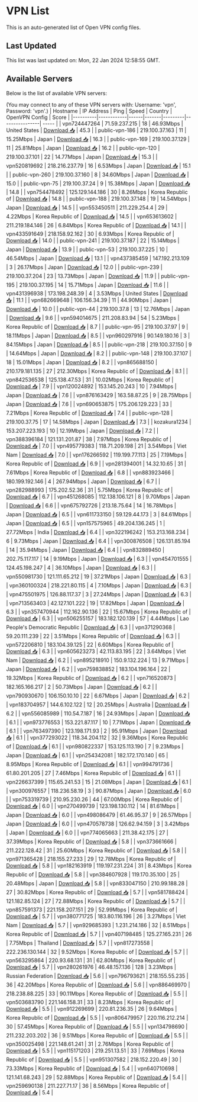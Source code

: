# VPN List

This is an auto-generated list of Open VPN config files.

## Last Updated

This list was last updated on: Mon, 22 Jan 2024 12:58:55 GMT.

## Available Servers

Below is the list of available VPN servers:

(You may connect to any of these VPN servers with: Username: 'vpn', Password: 'vpn'.)
| Hostname | IP Address | Ping | Speed | Country | OpenVPN Config | Score |
|----------|------------|------|-------|---------|----------------| ----- |
| vpn724447264 | 71.59.237.215 | 18 | 46.93Mbps | United States | [Download 📥](./configs/server_0_US.ovpn) | 45.3 |
| public-vpn-186 | 219.100.37.163 | 11 | 15.25Mbps | Japan | [Download 📥](./configs/server_1_JP.ovpn) | 16.3 |
| public-vpn-169 | 219.100.37.129 | 11 | 25.81Mbps | Japan | [Download 📥](./configs/server_2_JP.ovpn) | 16.2 |
| public-vpn-120 | 219.100.37.101 | 22 | 14.77Mbps | Japan | [Download 📥](./configs/server_3_JP.ovpn) | 15.3 |
| vpn520819692 | 218.216.237.79 | 16 | 6.53Mbps | Japan | [Download 📥](./configs/server_4_JP.ovpn) | 15.1 |
| public-vpn-260 | 219.100.37.160 | 8 | 34.60Mbps | Japan | [Download 📥](./configs/server_5_JP.ovpn) | 15.0 |
| public-vpn-75 | 219.100.37.24 | 9 | 15.38Mbps | Japan | [Download 📥](./configs/server_6_JP.ovpn) | 14.8 |
| vpn754478492 | 125.129.144.186 | 30 | 8.26Mbps | Korea Republic of | [Download 📥](./configs/server_7_KR.ovpn) | 14.8 |
| public-vpn-188 | 219.100.37.148 | 19 | 14.54Mbps | Japan | [Download 📥](./configs/server_8_JP.ovpn) | 14.5 |
| vpn553450511 | 211.229.254.4 | 29 | 4.22Mbps | Korea Republic of | [Download 📥](./configs/server_9_KR.ovpn) | 14.5 |
| vpn653613602 | 211.219.184.146 | 26 | 6.84Mbps | Korea Republic of | [Download 📥](./configs/server_10_KR.ovpn) | 14.1 |
| vpn433591649 | 218.158.92.162 | 30 | 6.93Mbps | Korea Republic of | [Download 📥](./configs/server_11_KR.ovpn) | 14.0 |
| public-vpn-241 | 219.100.37.187 | 22 | 15.14Mbps | Japan | [Download 📥](./configs/server_12_JP.ovpn) | 13.9 |
| public-vpn-53 | 219.100.37.225 | 10 | 46.54Mbps | Japan | [Download 📥](./configs/server_13_JP.ovpn) | 13.1 |
| vpn437385459 | 147.192.213.109 | 3 | 26.17Mbps | Japan | [Download 📥](./configs/server_14_JP.ovpn) | 12.0 |
| public-vpn-239 | 219.100.37.204 | 23 | 13.73Mbps | Japan | [Download 📥](./configs/server_15_JP.ovpn) | 11.9 |
| public-vpn-195 | 219.100.37.195 | 14 | 15.71Mbps | Japan | [Download 📥](./configs/server_16_JP.ovpn) | 11.6 |
| vpn431396938 | 173.198.248.39 | 4 | 3.53Mbps | United States | [Download 📥](./configs/server_17_US.ovpn) | 11.1 |
| vpn682669648 | 106.156.34.39 | 11 | 44.90Mbps | Japan | [Download 📥](./configs/server_18_JP.ovpn) | 10.0 |
| public-vpn-44 | 219.100.37.8 | 13 | 12.76Mbps | Japan | [Download 📥](./configs/server_19_JP.ovpn) | 9.6 |
| vpn594014675 | 211.208.83.94 | 54 | 5.23Mbps | Korea Republic of | [Download 📥](./configs/server_20_KR.ovpn) | 8.7 |
| public-vpn-95 | 219.100.37.97 | 9 | 18.11Mbps | Japan | [Download 📥](./configs/server_21_JP.ovpn) | 8.5 |
| vpn960297916 | 90.149.180.16 | 3 | 84.15Mbps | Japan | [Download 📥](./configs/server_22_JP.ovpn) | 8.5 |
| public-vpn-218 | 219.100.37.150 | 9 | 14.64Mbps | Japan | [Download 📥](./configs/server_23_JP.ovpn) | 8.2 |
| public-vpn-148 | 219.100.37.107 | 18 | 15.01Mbps | Japan | [Download 📥](./configs/server_24_JP.ovpn) | 8.2 |
| vpn865688150 | 210.179.181.135 | 27 | 212.30Mbps | Korea Republic of | [Download 📥](./configs/server_25_KR.ovpn) | 8.1 |
| vpn842536538 | 125.138.47.53 | 31 | 10.02Mbps | Korea Republic of | [Download 📥](./configs/server_26_KR.ovpn) | 7.9 |
| vpn120024892 | 153.145.20.243 | 10 | 7.94Mbps | Japan | [Download 📥](./configs/server_27_JP.ovpn) | 7.6 |
| vpn876163429 | 163.58.87.25 | 9 | 28.75Mbps | Japan | [Download 📥](./configs/server_28_JP.ovpn) | 7.6 |
| vpn690653875 | 175.206.129.223 | 33 | 7.21Mbps | Korea Republic of | [Download 📥](./configs/server_29_KR.ovpn) | 7.4 |
| public-vpn-128 | 219.100.37.75 | 17 | 14.58Mbps | Japan | [Download 📥](./configs/server_30_JP.ovpn) | 7.3 |
| kozakura1234 | 153.207.223.193 | 10 | 12.19Mbps | Japan | [Download 📥](./configs/server_31_JP.ovpn) | 7.2 |
| vpn388396184 | 121.131.201.87 | 38 | 7.97Mbps | Korea Republic of | [Download 📥](./configs/server_32_KR.ovpn) | 7.0 |
| vpn495779383 | 118.71.209.198 | 21 | 3.54Mbps | Viet Nam | [Download 📥](./configs/server_33_VN.ovpn) | 7.0 |
| vpn176266592 | 119.199.77.113 | 25 | 7.19Mbps | Korea Republic of | [Download 📥](./configs/server_34_KR.ovpn) | 6.9 |
| vpn281394001 | 14.32.10.65 | 31 | 7.61Mbps | Korea Republic of | [Download 📥](./configs/server_35_KR.ovpn) | 6.8 |
| vpn883923466 | 180.199.192.146 | 4 | 267.94Mbps | Japan | [Download 📥](./configs/server_36_JP.ovpn) | 6.7 |
| vpn282988993 | 175.202.52.36 | 31 | 5.75Mbps | Korea Republic of | [Download 📥](./configs/server_37_KR.ovpn) | 6.7 |
| vpn451268085 | 112.138.106.121 | 8 | 9.70Mbps | Japan | [Download 📥](./configs/server_38_JP.ovpn) | 6.6 |
| vpn675792726 | 213.18.75.64 | 14 | 16.78Mbps | Japan | [Download 📥](./configs/server_39_JP.ovpn) | 6.5 |
| vpn611733150 | 59.129.44.173 | 3 | 84.61Mbps | Japan | [Download 📥](./configs/server_40_JP.ovpn) | 6.5 |
| vpn157575965 | 49.204.136.245 | 1 | 27.72Mbps | India | [Download 📥](./configs/server_41_IN.ovpn) | 6.4 |
| vpn322196242 | 153.213.168.234 | 6 | 9.73Mbps | Japan | [Download 📥](./configs/server_42_JP.ovpn) | 6.4 |
| vpn300876508 | 126.131.85.194 | 14 | 35.94Mbps | Japan | [Download 📥](./configs/server_43_JP.ovpn) | 6.4 |
| vpn832889450 | 202.75.117.117 | 14 | 9.19Mbps | Japan | [Download 📥](./configs/server_44_JP.ovpn) | 6.3 |
| vpn454701555 | 124.45.198.247 | 4 | 36.10Mbps | Japan | [Download 📥](./configs/server_45_JP.ovpn) | 6.3 |
| vpn550981730 | 121.111.65.212 | 19 | 37.21Mbps | Japan | [Download 📥](./configs/server_46_JP.ovpn) | 6.3 |
| vpn360100324 | 218.221.80.115 | 4 | 7.10Mbps | Japan | [Download 📥](./configs/server_47_JP.ovpn) | 6.3 |
| vpn475501975 | 126.88.117.37 | 3 | 27.24Mbps | Japan | [Download 📥](./configs/server_48_JP.ovpn) | 6.3 |
| vpn713563403 | 42.127.101.222 | 19 | 17.82Mbps | Japan | [Download 📥](./configs/server_49_JP.ovpn) | 6.3 |
| vpn357470944 | 112.162.90.136 | 22 | 15.67Mbps | Korea Republic of | [Download 📥](./configs/server_50_KR.ovpn) | 6.3 |
| vpn506255157 | 183.182.120.139 | 57 | 4.44Mbps | Lao People's Democratic Republic | [Download 📥](./configs/server_51_LA.ovpn) | 6.3 |
| vpn371290368 | 59.20.111.239 | 22 | 3.51Mbps | Korea Republic of | [Download 📥](./configs/server_52_KR.ovpn) | 6.3 |
| vpn572206810 | 183.104.39.125 | 22 | 6.60Mbps | Korea Republic of | [Download 📥](./configs/server_53_KR.ovpn) | 6.3 |
| vpn605623273 | 42.113.83.195 | 22 | 3.64Mbps | Viet Nam | [Download 📥](./configs/server_54_VN.ovpn) | 6.2 |
| vpn895218910 | 150.9.132.224 | 13 | 9.71Mbps | Japan | [Download 📥](./configs/server_55_JP.ovpn) | 6.2 |
| vpn759838852 | 183.104.196.164 | 22 | 19.32Mbps | Korea Republic of | [Download 📥](./configs/server_56_KR.ovpn) | 6.2 |
| vpn716520873 | 182.165.166.217 | 2 | 50.73Mbps | Japan | [Download 📥](./configs/server_57_JP.ovpn) | 6.2 |
| vpn790930670 | 106.150.10.10 | 22 | 6.67Mbps | Japan | [Download 📥](./configs/server_58_JP.ovpn) | 6.2 |
| vpn183704957 | 144.6.102.122 | 12 | 20.25Mbps | Australia | [Download 📥](./configs/server_59_AU.ovpn) | 6.2 |
| vpn556085989 | 110.54.7.187 | 16 | 24.93Mbps | Japan | [Download 📥](./configs/server_60_JP.ovpn) | 6.1 |
| vpn973776553 | 153.221.87.117 | 10 | 7.71Mbps | Japan | [Download 📥](./configs/server_61_JP.ovpn) | 6.1 |
| vpn763497390 | 123.198.171.93 | 2 | 95.91Mbps | Japan | [Download 📥](./configs/server_62_JP.ovpn) | 6.1 |
| vpn377293022 | 118.34.204.112 | 32 | 9.36Mbps | Korea Republic of | [Download 📥](./configs/server_63_KR.ovpn) | 6.1 |
| vpn980822337 | 153.125.113.190 | 7 | 9.23Mbps | Japan | [Download 📥](./configs/server_64_JP.ovpn) | 6.1 |
| vpn254342081 | 182.172.170.140 | 65 | 8.95Mbps | Korea Republic of | [Download 📥](./configs/server_65_KR.ovpn) | 6.1 |
| vpn994791736 | 61.80.201.205 | 27 | 7.46Mbps | Korea Republic of | [Download 📥](./configs/server_66_KR.ovpn) | 6.1 |
| vpn226637399 | 115.65.241.53 | 15 | 21.08Mbps | Japan | [Download 📥](./configs/server_67_JP.ovpn) | 6.1 |
| vpn300976557 | 118.236.58.19 | 3 | 90.87Mbps | Japan | [Download 📥](./configs/server_68_JP.ovpn) | 6.0 |
| vpn753319739 | 210.95.230.26 | 44 | 67.00Mbps | Korea Republic of | [Download 📥](./configs/server_69_KR.ovpn) | 6.0 |
| vpn270499739 | 123.198.130.112 | 14 | 81.61Mbps | Japan | [Download 📥](./configs/server_70_JP.ovpn) | 6.0 |
| vpn498086479 | 61.46.95.37 | 9 | 26.57Mbps | Japan | [Download 📥](./configs/server_71_JP.ovpn) | 6.0 |
| vpn470578738 | 126.62.94.159 | 3 | 3.42Mbps | Japan | [Download 📥](./configs/server_72_JP.ovpn) | 6.0 |
| vpn774065663 | 211.38.42.175 | 27 | 37.39Mbps | Korea Republic of | [Download 📥](./configs/server_73_KR.ovpn) | 5.8 |
| vpn373661666 | 211.222.128.42 | 31 | 25.60Mbps | Korea Republic of | [Download 📥](./configs/server_74_KR.ovpn) | 5.8 |
| vpn971365428 | 218.155.27.233 | 29 | 12.78Mbps | Korea Republic of | [Download 📥](./configs/server_75_KR.ovpn) | 5.8 |
| vpn182163919 | 119.197.231.224 | 31 | 8.43Mbps | Korea Republic of | [Download 📥](./configs/server_76_KR.ovpn) | 5.8 |
| vpn384607928 | 119.170.35.100 | 25 | 20.48Mbps | Japan | [Download 📥](./configs/server_77_JP.ovpn) | 5.8 |
| vpn833047150 | 210.99.188.28 | 27 | 30.82Mbps | Korea Republic of | [Download 📥](./configs/server_78_KR.ovpn) | 5.7 |
| vpn581788424 | 121.182.85.124 | 27 | 72.88Mbps | Korea Republic of | [Download 📥](./configs/server_79_KR.ovpn) | 5.7 |
| vpn857591373 | 221.158.207.151 | 29 | 52.99Mbps | Korea Republic of | [Download 📥](./configs/server_80_KR.ovpn) | 5.7 |
| vpn380771725 | 183.80.116.196 | 26 | 3.27Mbps | Viet Nam | [Download 📥](./configs/server_81_VN.ovpn) | 5.7 |
| vpn929685393 | 1.231.214.186 | 32 | 8.51Mbps | Korea Republic of | [Download 📥](./configs/server_82_KR.ovpn) | 5.7 |
| vpn407198485 | 125.27.165.231 | 26 | 7.75Mbps | Thailand | [Download 📥](./configs/server_83_TH.ovpn) | 5.7 |
| vpn817273558 | 222.236.130.144 | 32 | 9.52Mbps | Korea Republic of | [Download 📥](./configs/server_84_KR.ovpn) | 5.7 |
| vpn563295864 | 220.93.68.131 | 31 | 62.80Mbps | Korea Republic of | [Download 📥](./configs/server_85_KR.ovpn) | 5.7 |
| vpn280261976 | 46.48.157.136 | 128 | 3.23Mbps | Russian Federation | [Download 📥](./configs/server_86_RU.ovpn) | 5.6 |
| vpn796793621 | 218.155.55.235 | 36 | 42.20Mbps | Korea Republic of | [Download 📥](./configs/server_87_KR.ovpn) | 5.6 |
| vpn886469970 | 218.238.88.225 | 33 | 90.11Mbps | Korea Republic of | [Download 📥](./configs/server_88_KR.ovpn) | 5.5 |
| vpn503683790 | 221.146.158.31 | 33 | 8.23Mbps | Korea Republic of | [Download 📥](./configs/server_89_KR.ovpn) | 5.5 |
| vpn912269699 | 220.81.236.35 | 26 | 9.64Mbps | Korea Republic of | [Download 📥](./configs/server_90_KR.ovpn) | 5.5 |
| vpn806479957 | 220.116.212.214 | 30 | 57.45Mbps | Korea Republic of | [Download 📥](./configs/server_91_KR.ovpn) | 5.5 |
| vpn134798690 | 211.232.203.202 | 36 | 9.51Mbps | Korea Republic of | [Download 📥](./configs/server_92_KR.ovpn) | 5.5 |
| vpn350025498 | 221.148.61.241 | 31 | 2.76Mbps | Korea Republic of | [Download 📥](./configs/server_93_KR.ovpn) | 5.5 |
| vpn115171203 | 219.251.13.51 | 33 | 7.69Mbps | Korea Republic of | [Download 📥](./configs/server_94_KR.ovpn) | 5.5 |
| vpn951307582 | 218.152.220.49 | 30 | 73.33Mbps | Korea Republic of | [Download 📥](./configs/server_95_KR.ovpn) | 5.4 |
| vpn640710698 | 121.141.68.243 | 29 | 52.88Mbps | Korea Republic of | [Download 📥](./configs/server_96_KR.ovpn) | 5.4 |
| vpn259690138 | 211.227.71.17 | 36 | 8.56Mbps | Korea Republic of | [Download 📥](./configs/server_97_KR.ovpn) | 5.4 |
